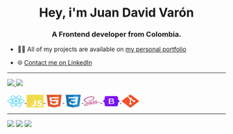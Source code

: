 <h1 align="center">Hey, i'm Juan David Varón</h1>
<h3 align="center">A Frontend developer from Colombia.</h3>

<!-- - 🌱 I’m currently learning **React Native & TypeScript**-->

- 👨‍💻 All of my projects are available on [my personal portfolio](https://juandavaron.github.io/)
<!-- - 💬 Ask me about **React, HTML, CSS & Web design**-->

- 🌐 [Contact me on LinkedIn](https://www.linkedin.com/in/juanvarong/)
<hr>

<!--## 💻 **Tools and Technologies**-->

 <div>
  <a href="https://github.com/juandavaron">
  <img height="180em" src="https://github-readme-stats.vercel.app/api?username=juandavaron&show_icons=true&theme=slateorange&include_all_commits=true&count_private=true"/> <!--ESTÁN OCULTAS LAS ESTRELLAS Y LAS CONTRIBUCIONES (hide=...)-->
  <img height="180em" src="https://github-readme-stats.vercel.app/api/top-langs/?username=juandavaron&layout=compact&langs_count=7&theme=slateorange&include_all_commits=true&count_private=true"/>
</div>

<div style="display: inline_block"><br>
  <img align="center" alt="Juan-React" height="30" width="40" src="https://raw.githubusercontent.com/devicons/devicon/master/icons/react/react-original.svg">
  <img align="center" alt="Juan-Js" height="30" width="40" src="https://raw.githubusercontent.com/devicons/devicon/master/icons/javascript/javascript-plain.svg">
  <img align="center" alt="Juan-HTML" height="30" width="40" src="https://raw.githubusercontent.com/devicons/devicon/master/icons/html5/html5-original.svg">
  <img align="center" alt="Juan-CSS" height="30" width="40" src="https://raw.githubusercontent.com/devicons/devicon/master/icons/css3/css3-original.svg">
  <img align="center" alt="Juan-Sass" height="30" width="40" src="https://raw.githubusercontent.com/devicons/devicon/master/icons/sass/sass-original.svg">
  <img align="center" alt="Juan-Bootstrap" height="30" width="40" src="https://raw.githubusercontent.com/devicons/devicon/master/icons/bootstrap/bootstrap-original.svg">
  <img align="center" alt="Juan-Git" height="30" width="40" src="https://raw.githubusercontent.com/devicons/devicon/master/icons/git/git-original.svg">
</div>

<hr>

<div>   
  <a href="https://instagram.com/nosoyesejuan" target="_blank"><img src="https://img.shields.io/badge/-Instagram-%23E4405F?style=for-the-badge&logo=instagram&logoColor=white" target="_blank"></a> 
 <a href="https://twitter.com/NosoyeseJuan_" target="_blank"><img src="https://img.shields.io/badge/Twitter-1DA1F2?style=for-the-badge&logo=twitter&logoColor=white" target="_blank"></a> 
  <!--<a href = "mailto:juanvarong@gmail.com"><img src="https://img.shields.io/badge/-Gmail-%23333?style=for-the-badge&logo=gmail&logoColor=white" target="_blank"></a>-->
  <a href="https://www.linkedin.com/in/juanvarong/" target="_blank"><img src="https://img.shields.io/badge/-LinkedIn-%230077B5?style=for-the-badge&logo=linkedin&logoColor=white" target="_blank"></a> 
</div>

